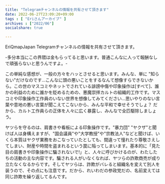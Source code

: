 ```yaml
---
title: "Telegramチャンネルの情報を共有させて頂きます"
date: 2022-06-27T23:09:20+09:00
tags : [ "Eriさんアーカイブ" ]
archives : ["2022/06"]
socialshare: true

---
```


EriQmapJapan️️ Telegramチャンネルの情報を共有させて頂きます。

-多分本当にこの界隈は金もらってると思います。普通こんなに人って報酬なしで頑張らないと思うんですよ。-





この単純な感想が、一般の方々をハッとさせると思います。みんな、単に "知らない"だけなのです...こんなに頭の悪いことをするなんて想像すらできないから。この世のマスコミやネットでされている誹謗中傷や印象操作は[すべて]、誰かの利益のために誰かを貶めるための、悪魔崇拝カルトの組織的工作です。マスコミや印象操作工作員のいない世界を想像してみてください...思いやりのない言葉や意地の悪い言葉が聞こえてこないから、みんな平和で幸せそうでしょ？ だから、カルト工作員らの正体を人々に広く暴露し、みんなで全匹駆除しましょう。


ヤツらを守るのは、肩書きや看板による印象操作です。"暴力団" "ヤクザ"と聞けば人は身構えますが、"国会議員"や"大学教授"や"宗教法人"などと聞けば、いくら本質はヤクザ業務をおこなっていたとしても、間違って憧れたり尊敬さえしてしまい、財産や時間を盗まれるという罠に陥ってしまいます。基本的に「見た目の肩書きや印象操作に騙されないで!」と、人々に呼びかけるのが、わたしたちの活動の主な内容です。騙される人がいなくなれば、ヤツらの詐欺商売が成り立たなくなるからです。そしてヤツらは、詐欺がバレると組織名を変えて別人を装うので、その点にも注意です。だから、れいわだの参政党だの、名前変えては同じ詐欺を繰り返してるんです。
